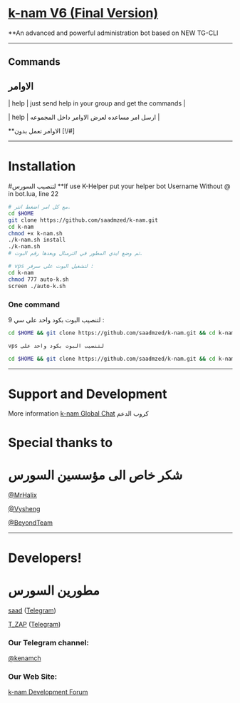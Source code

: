 # [k-nam V6 (Final Version)](https://telegram.me/saad7m)

**An advanced and powerful administration bot based on NEW TG-CLI


* * *

## Commands
## الاوامر
| help | just send help in your group and get the commands |

| help | ارسل امر مساعده لعرض الاوامر داخل المجموعه |

**الاوامر تعمل بدون [!/#]

* * *

# Installation
#لتنصيب السورس
**If use K-Helper put your helper bot Username Without @ in bot.lua, line 22

```sh
# مع كل امر اضغط انتر.
cd $HOME
git clone https://github.com/saadmzed/k-nam.git
cd k-nam
chmod +x k-nam.sh
./k-nam.sh install
./k-nam.sh 
# ثم وضع ايدي المطور في الترمنال وبعدها رقم البوت.

# vps لتشغيل البوت على سرفر :
cd k-nam
chmod 777 auto-k.sh
screen ./auto-k.sh
```
### One command
لتنصيب البوت بكود واحد على سي 9 :
```sh
cd $HOME && git clone https://github.com/saadmzed/k-nam.git && cd k-nam && chmod +x k-nam.sh && ./k-nam.sh install && ./k-nam.sh

vps لتنصيب البوت بكود واحد على

cd $HOME && git clone https://github.com/saadmzed/k-nam.git && cd k-nam && chmod +x k-nam.sh && ./k-nam.sh install && chmod 777 auto-k.sh && screen ./auto-k.sh
```

* * *

# Support and Development

More information [k-nam Global Chat](https://telegram.me/joinchat/AAAAAD25mIzUH_IQvF8HsQ) كروب الدعم 

# Special thanks to
# شكر خاص الى مؤسسين السورس
[@MrHalix](https://github.com/MrHalix)

[@Vysheng](https://github.com/vysheng)

[@BeyondTeam](https://t.me/BeyondTeam)

* * *

# Developers!
# مطورين السورس
[saad](https://github.com/saadmzed) ([Telegram](https://telegram.me/saad7m))

[T_ZAP](https://github.com/T-zap) ([Telegram](https://telegram.me/T_ZAP))


### Our Telegram channel:

[@kenamch](https://telegram.me/kenamch)

### Our Web Site:

[k-nam Development Forum](https://k-nam-Dev.iR)
